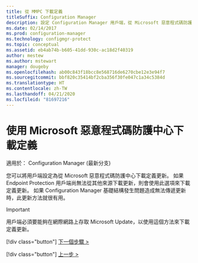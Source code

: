 ```yaml
---
title: 從 MMPC 下載定義
titleSuffix: Configuration Manager
description: 設定 Configuration Manager 用戶端，從 Microsoft 惡意程式碼防護中心 (MMPC) 下載 Endpoint Protection 定義更新。
ms.date: 02/14/2017
ms.prod: configuration-manager
ms.technology: configmgr-protect
ms.topic: conceptual
ms.assetid: eb4ab74b-b605-41dd-930c-ac18d2f40319
author: mestew
ms.author: mstewart
manager: dougeby
ms.openlocfilehash: ab00c843f18bcc8e568716de6270cbe12e3e94f7
ms.sourcegitcommit: bbf820c35414bf2cba356f30fe047c1a34c5384d
ms.translationtype: HT
ms.contentlocale: zh-TW
ms.lasthandoff: 04/21/2020
ms.locfileid: "81697216"
---
```

# <a name="use-the-microsoft-malware-protection-center-to-download-definitions"></a>使用 Microsoft 惡意程式碼防護中心下載定義

適用於：  Configuration Manager (最新分支)

 您可以將用戶端設定為從 Microsoft 惡意程式碼防護中心下載定義更新。 如果 Endpoint Protection 用戶端尚無法從其他來源下載更新，則會使用此選項來下載定義更新。 如果 Configuration Manager 基礎結構發生問題造成無法傳遞更新時，此更新方法就很有用。

> [!IMPORTANT]
>  用戶端必須要能夠在網際網路上存取 Microsoft Update，以使用這個方法來下載定義更新。
> 
> 
> [!div class="button"]
> [下一個步驟 >](endpoint-antimalware-policies.md)
> 
> [!div class="button"]
> [上一步 >](endpoint-configure-alerts.md)
